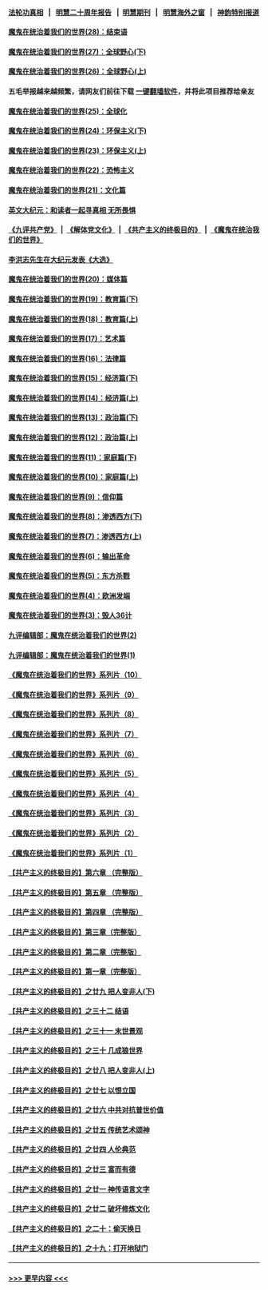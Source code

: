 #### [法轮功真相](https://github.com/gfw-breaker/truth/blob/master/README.md?t=0) &nbsp;&nbsp;|&nbsp;&nbsp; [明慧二十周年报告](https://github.com/gfw-breaker/mh-reports/blob/master/README.md?t=0) &nbsp;&nbsp;|&nbsp;&nbsp;[明慧期刊](https://github.com/gfw-breaker/mh-qikan) &nbsp;&nbsp;|&nbsp;&nbsp; [明慧海外之窗](https://github.com/gfw-breaker/mh-news/blob/master/README.md?t=0) &nbsp;&nbsp;|&nbsp;&nbsp; [神韵特别报道](https://github.com/gfw-breaker/mh-news/blob/master/shenyun.md?t=0)
#### [魔鬼在统治着我们的世界(28)：结束语](../pages/nsc422/n10936246.md?t=07151151) 
#### [魔鬼在统治着我们的世界(27)：全球野心(下)](../pages/nsc422/n10928319.md?t=07151151) 
#### [魔鬼在统治着我们的世界(26)：全球野心(上)](../pages/nsc422/n10900318.md?t=07151151) 
#### 五毛举报越来越频繁，请网友们前往下载 [一键翻墙软件](https://github.com/gfw-breaker/ssr-accounts)，并将此项目推荐给亲友
#### [魔鬼在统治着我们的世界(25)：全球化](../pages/nsc422/n10788205.md?t=07151151) 
#### [魔鬼在统治着我们的世界(24)：环保主义(下)](../pages/nsc422/n10695307.md?t=07151151) 
#### [魔鬼在统治着我们的世界(23)：环保主义(上)](../pages/nsc422/n10688613.md?t=07151151) 
#### [魔鬼在统治着我们的世界(22)：恐怖主义](../pages/nsc422/n10614727.md?t=07151151) 
#### [魔鬼在统治着我们的世界(21)：文化篇](../pages/nsc422/n10597706.md?t=07151151) 
#### [英文大纪元：和读者一起寻真相 无所畏惧](../pages/nsc422/n12542027.md?t=07151151) 
#### [《九评共产党》](https://github.com/begood0513/9ping.md/blob/master/README.md) &nbsp;|&nbsp; [《解体党文化》](../../../../jtdwh.md/blob/master/README.md)  &nbsp;|&nbsp; [《共产主义的终极目的》](../../../../gczydzjmd.md/blob/master/README.md) &nbsp;|&nbsp; [《魔鬼在统治我们的世界》](../../../../mgztzwmdsj.md/blob/master/README.md) 
#### [李洪志先生在大纪元发表《大选》](../pages/nsc422/n12534746.md?t=07151151) 
#### [魔鬼在统治着我们的世界(20)：媒体篇](../pages/nsc422/n10586579.md?t=07151151) 
#### [魔鬼在统治着我们的世界(19)：教育篇(下)](../pages/nsc422/n10564808.md?t=07151151) 
#### [魔鬼在统治着我们的世界(18)：教育篇(上)](../pages/nsc422/n10526970.md?t=07151151) 
#### [魔鬼在统治着我们的世界(17)：艺术篇](../pages/nsc422/n10499093.md?t=07151151) 
#### [魔鬼在统治着我们的世界(16)：法律篇](../pages/nsc422/n10485969.md?t=07151151) 
#### [魔鬼在统治着我们的世界(15)：经济篇(下)](../pages/nsc422/n10469975.md?t=07151151) 
#### [魔鬼在统治着我们的世界(14)：经济篇(上)](../pages/nsc422/n10457370.md?t=07151151) 
#### [魔鬼在统治着我们的世界(13)：政治篇(下)](../pages/nsc422/n10448270.md?t=07151151) 
#### [魔鬼在统治着我们的世界(12)：政治篇(上)](../pages/nsc422/n10444576.md?t=07151151) 
#### [魔鬼在统治着我们的世界(11)：家庭篇(下)](../pages/nsc422/n10440961.md?t=07151151) 
#### [魔鬼在统治着我们的世界(10)：家庭篇(上)](../pages/nsc422/n10435448.md?t=07151151) 
#### [魔鬼在统治着我们的世界(9)：信仰篇](../pages/nsc422/n10432159.md?t=07151151) 
#### [魔鬼在统治着我们的世界(8)：渗透西方(下)](../pages/nsc422/n10429603.md?t=07151151) 
#### [魔鬼在统治着我们的世界(7)：渗透西方(上)](../pages/nsc422/n10426013.md?t=07151151) 
#### [魔鬼在统治着我们的世界(6)：输出革命](../pages/nsc422/n10421536.md?t=07151151) 
#### [魔鬼在统治着我们的世界(5)：东方杀戮](../pages/nsc422/n10417707.md?t=07151151) 
#### [魔鬼在统治着我们的世界(4)：欧洲发端](../pages/nsc422/n10414890.md?t=07151151) 
#### [魔鬼在统治着我们的世界(3)：毁人36计](../pages/nsc422/n10411583.md?t=07151151) 
#### [九评编辑部：魔鬼在统治着我们的世界(2)](../pages/nsc422/n10410036.md?t=07151151) 
#### [九评编辑部：魔鬼在统治着我们的世界(1)](../pages/nsc422/n10406825.md?t=07151151) 
#### [《魔鬼在统治着我们的世界》系列片（10）](../pages/nsc422/n12292670.md?t=07151151) 
#### [《魔鬼在统治着我们的世界》系列片（9）](../pages/nsc422/n12290859.md?t=07151151) 
#### [《魔鬼在统治着我们的世界》系列片（8）](../pages/nsc422/n12287445.md?t=07151151) 
#### [《魔鬼在统治着我们的世界》系列片（7）](../pages/nsc422/n12283425.md?t=07151151) 
#### [《魔鬼在统治着我们的世界》系列片（6）](../pages/nsc422/n12282314.md?t=07151151) 
#### [《魔鬼在统治着我们的世界》系列片（5）](../pages/nsc422/n12281419.md?t=07151151) 
#### [《魔鬼在统治着我们的世界》系列片（4）](../pages/nsc422/n12274024.md?t=07151151) 
#### [《魔鬼在统治着我们的世界》系列片（3）](../pages/nsc422/n12271322.md?t=07151151) 
#### [《魔鬼在统治着我们的世界》系列片（2）](../pages/nsc422/n12269049.md?t=07151151) 
#### [《魔鬼在统治着我们的世界》系列片（1）](../pages/nsc422/n12267575.md?t=07151151) 
#### [【共产主义的终极目的】第六章 （完整版）](../pages/nsc422/n11428913.md?t=07151151) 
#### [【共产主义的终极目的】第五章 （完整版）](../pages/nsc422/n11428912.md?t=07151151) 
#### [【共产主义的终极目的】第四章 （完整版）](../pages/nsc422/n11428907.md?t=07151151) 
#### [【共产主义的终极目的】第三章（完整版）](../pages/nsc422/n11428848.md?t=07151151) 
#### [【共产主义的终极目的】第二章（完整版）](../pages/nsc422/n11428831.md?t=07151151) 
#### [【共产主义的终极目的】第一章（完整版）](../pages/nsc422/n11417651.md?t=07151151) 
#### [【共产主义的终极目的】之廿九 把人变非人(下)](../pages/nsc422/n11344140.md?t=07151151) 
#### [【共产主义的终极目的】之三十二 结语](../pages/nsc422/n11360535.md?t=07151151) 
#### [【共产主义的终极目的】之三十一 末世景观](../pages/nsc422/n11351129.md?t=07151151) 
#### [【共产主义的终极目的】之三十 几成狼世界](../pages/nsc422/n11348280.md?t=07151151) 
#### [【共产主义的终极目的】之廿八 把人变非人(上)](../pages/nsc422/n11340492.md?t=07151151) 
#### [【共产主义的终极目的】之廿七 以恨立国](../pages/nsc422/n11336944.md?t=07151151) 
#### [【共产主义的终极目的】之廿六 中共对抗普世价值](../pages/nsc422/n11324785.md?t=07151151) 
#### [【共产主义的终极目的】之廿五 传统艺术颂神](../pages/nsc422/n11296396.md?t=07151151) 
#### [【共产主义的终极目的】之廿四 人伦典范](../pages/nsc422/n11296397.md?t=07151151) 
#### [【共产主义的终极目的】之廿三 富而有德](../pages/nsc422/n11283598.md?t=07151151) 
#### [【共产主义的终极目的】之廿一 神传语言文字](../pages/nsc422/n11263265.md?t=07151151) 
#### [【共产主义的终极目的】之廿二 破坏修炼文化](../pages/nsc422/n11245728.md?t=07151151) 
#### [【共产主义的终极目的】之二十：偷天换日](../pages/nsc422/n11238846.md?t=07151151) 
#### [【共产主义的终极目的】之十九：打开地狱门](../pages/nsc422/n11206376.md?t=07151151) 

----
#### [ >>> 更早内容 <<< ](../indexes/nsc422-earlier.md)
